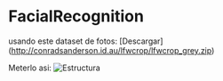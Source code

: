 # FacialRecognition
usando este dataset de fotos: [Descargar] (http://conradsanderson.id.au/lfwcrop/lfwcrop_grey.zip)

Meterlo asi:
  ![Estructura](https://cdn.discordapp.com/attachments/714940359381090326/761329268412121098/aaa.JPG)
